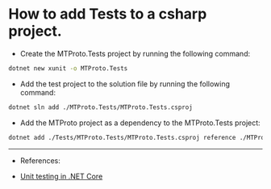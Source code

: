 ﻿# How to add Tests to a csharp project.


* Create the MTProto.Tests project by running the following command:

```sh
dotnet new xunit -o MTProto.Tests
```

* Add the test project to the solution file by running the following command:
```sh
dotnet sln add ./MTProto.Tests/MTProto.Tests.csproj
```

* Add the MTProto project as a dependency to the MTProto.Tests project:
```sh
dotnet add ./Tests/MTProto.Tests/MTProto.Tests.csproj reference ./MTProto/MTProto.csproj
```


<hr/>

* References:
 - [Unit testing in .NET Core](https://learn.microsoft.com/en-us/dotnet/core/testing/unit-testing-with-dotnet-test)
